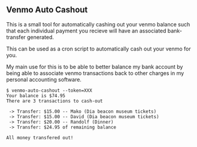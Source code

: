 ## Venmo Auto Cashout

This is a small tool for automatically cashing out your venmo balance such that
each individual payment you recieve will have an associated bank-transfer
generated.

This can be used as a cron script to automatically cash out your venmo for you.

My main use for this is to be able to better balance my bank account by being
able to associate venmo transactions back to other charges in my personal
accounting software.

```
$ venmo-auto-cashout --token=XXX
Your balance is $74.95
There are 3 transactions to cash-out

 -> Transfer: $15.00 -- Mako (Dia beacon museum tickets)
 -> Transfer: $15.00 -- David (Dia beacon museum tickets)
 -> Transfer: $20.00 -- Randolf (Dinner)
 -> Transfer: $24.95 of remaining balance

All money transfered out!
```
